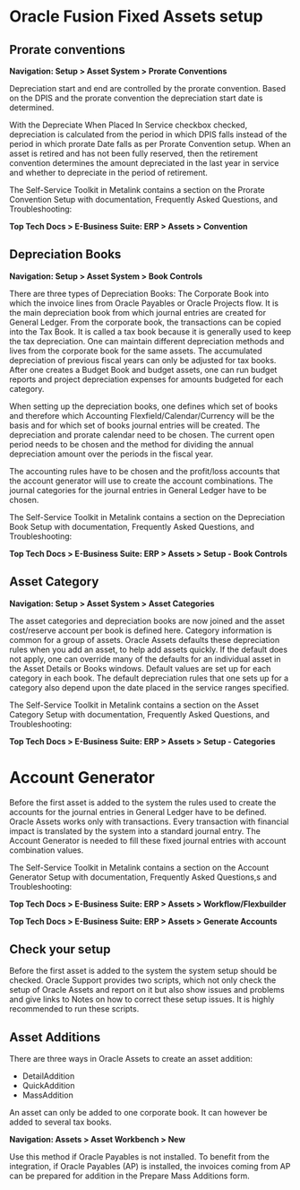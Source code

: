 # Oracle Fusion Fixed Assets setup

## Prorate conventions

**Navigation: Setup > Asset System > Prorate Conventions**

Depreciation start and end are controlled by the prorate convention. Based on the DPIS and the prorate convention the depreciation start date is determined.

With the Depreciate When Placed In Service checkbox checked, depreciation is calculated from the period in which DPIS falls instead of the period in which prorate Date falls as per Prorate Convention setup.
When an asset is retired and has not been fully reserved, then the retirement convention determines the amount depreciated in the last year in service and whether to depreciate in the period of retirement.

The Self-Service Toolkit in Metalink contains a section on the Prorate Convention Setup with documentation, Frequently Asked Questions, and Troubleshooting:

**Top Tech Docs > E-Business Suite: ERP > Assets > Convention**

## Depreciation Books

**Navigation: Setup > Asset System > Book Controls**

There are three types of Depreciation Books: The Corporate Book into which the invoice lines from Oracle Payables or Oracle Projects flow. It is the main depreciation book from which journal entries are created for General Ledger. From the corporate book, the transactions can be copied into the Tax Book. It is called a tax book because it is generally used to keep the tax depreciation. One can maintain different depreciation methods and lives from the corporate book for the same assets. The accumulated depreciation of previous fiscal years can only be adjusted for tax books. After one creates a Budget Book and budget assets, one can run budget reports and project depreciation expenses for amounts budgeted for each category.

When setting up the depreciation books, one defines which set of books and therefore which Accounting Flexfield/Calendar/Currency will be the basis and for which set of books journal entries will be created. The depreciation and prorate calendar need to be chosen. The current open period needs to be chosen and the method for dividing the annual depreciation amount over the periods in the fiscal year.

The accounting rules have to be chosen and the profit/loss accounts that the account generator will use to create the account combinations. The journal categories for the journal entries in General Ledger have to be chosen.

The Self-Service Toolkit in Metalink contains a section on the Depreciation Book Setup with documentation, Frequently Asked Questions, and Troubleshooting:

**Top Tech Docs > E-Business Suite: ERP > Assets > Setup - Book Controls**

## Asset Category

**Navigation: Setup > Asset System > Asset Categories**

The asset categories and depreciation books are now joined and the asset cost/reserve account per book is defined here. Category information is common for a group of assets. Oracle Assets defaults these depreciation rules when you add an asset, to help add assets quickly. If the default does not apply, one can override many of the defaults for an individual asset in the Asset Details or Books windows. Default values are set up for each category in each book. The default depreciation rules that one sets up for a category also depend upon the date placed in the service ranges specified.

The Self-Service Toolkit in Metalink contains a section on the Asset Category Setup with documentation, Frequently Asked Questions, and Troubleshooting:

**Top Tech Docs > E-Business Suite: ERP > Assets > Setup - Categories**

# Account Generator

Before the first asset is added to the system the rules used to create the accounts for the journal entries in General Ledger have to be defined. Oracle Assets works only with transactions. Every transaction with financial impact is translated by the system into a standard journal entry. The Account Generator is needed to fill these fixed journal entries with account combination values.

The Self-Service Toolkit in Metalink contains a section on the Account Generator Setup with documentation, Frequently Asked Questions,s and Troubleshooting:

**Top Tech Docs > E-Business Suite: ERP > Assets > Workflow/Flexbuilder**

**Top Tech Docs > E-Business Suite: ERP > Assets > Generate Accounts**

## Check your setup

Before the first asset is added to the system the system setup should be checked. Oracle Support provides two scripts, which not only check the setup of Oracle Assets and report on it but also show issues and problems and give links to Notes on how to correct these setup issues. It is highly recommended to run these scripts.

## Asset Additions

There are three ways in Oracle Assets to create an asset addition:

* DetailAddition
* QuickAddition
* MassAddition

An asset can only be added to one corporate book. It can however be added to several tax books.

**Navigation: Assets > Asset Workbench > New**

Use this method if Oracle Payables is not installed. To benefit from the integration, if Oracle Payables (AP) is installed, the invoices coming from AP can be prepared for addition in the Prepare Mass Additions form.
